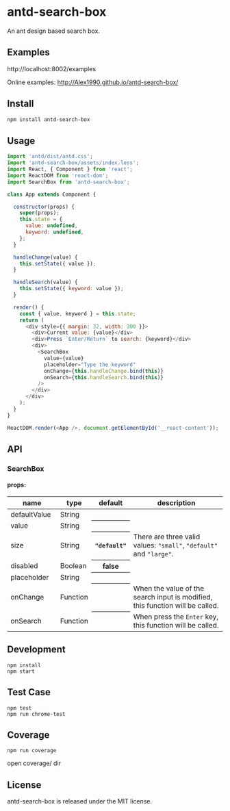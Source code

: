 # antd-search-box

An ant design based search box.

## Examples

http://localhost:8002/examples

Online examples: http://Alex1990.github.io/antd-search-box/

## Install

```sh
npm install antd-search-box
```

## Usage

```js
import 'antd/dist/antd.css';
import 'antd-search-box/assets/index.less';
import React, { Component } from 'react';
import ReactDOM from 'react-dom';
import SearchBox from 'antd-search-box';

class App extends Component {

  constructor(props) {
    super(props);
    this.state = {
      value: undefined,
      keyword: undefined,
    };
  }

  handleChange(value) {
    this.setState({ value });
  }

  handleSearch(value) {
    this.setState({ keyword: value });
  }

  render() {
    const { value, keyword } = this.state;
    return (
      <div style={{ margin: 32, width: 300 }}>
        <div>Current value: {value}</div>
        <div>Press `Enter/Return` to search: {keyword}</div>
        <div>
          <SearchBox
            value={value}
            placeholder="Type the keyword"
            onChange={this.handleChange.bind(this)}
            onSearch={this.handleSearch.bind(this)}
          />
        </div>
      </div>
    );
  }
}

ReactDOM.render(<App />, document.getElementById('__react-content'));
```

## API

### SearchBox

#### props:

<table class="table table-bordered table-striped">
    <thead>
      <tr>
          <th style="width: 100px;">name</th>
          <th style="width: 50px;">type</th>
          <th>default</th>
          <th>description</th>
      </tr>
    </thead>
    <tbody>
      <tr>
          <td>defaultValue</td>
          <td>String</td>
          <th></th>
          <td></td>
      </tr>
      <tr>
          <td>value</td>
          <td>String</td>
          <th></th>
          <td></td>
      </tr>
      <tr>
          <td>size</td>
          <td>String</td>
          <th><code>"default"</code></th>
          <td>There are three valid values: <code>"small"</code>, <code>"default"</code> and <code>"large"</code>.</td>
      </tr>
      <tr>
          <td>disabled</td>
          <td>Boolean</td>
          <th>false</th>
          <td></td>
      </tr>
      <tr>
          <td>placeholder</td>
          <td>String</td>
          <th></th>
          <td></td>
      </tr>
      <tr>
          <td>onChange</td>
          <td>Function</td>
          <th></th>
          <td>When the value of the search input is modified, this function will be called.</td>
      </tr>
      <tr>
          <td>onSearch</td>
          <td>Function</td>
          <th></th>
          <td>When press the <code>Enter</code> key, this function will be called.</td>
      </tr>
    </tbody>
</table>

## Development

```
npm install
npm start
```

## Test Case

```
npm test
npm run chrome-test
```

## Coverage

```
npm run coverage
```

open coverage/ dir

## License

antd-search-box is released under the MIT license.
